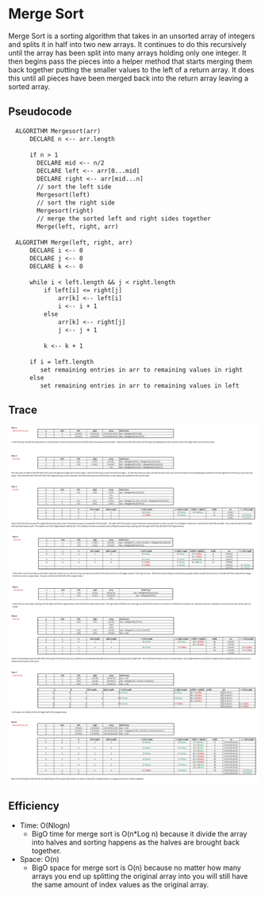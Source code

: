# __Merge Sort__
Merge Sort is a sorting algorithm that takes in an unsorted array of integers and splits it in half
into two new arrays. It continues to do this recursively until the array has been split into many
arrays holding only one integer.
It then begins pass the pieces into a helper method that starts merging them back together putting
the smaller values to the left of a return array. It does this until all pieces have been merged
back into the return array leaving a sorted array.

## __Pseudocode__

```
  ALGORITHM Mergesort(arr)
      DECLARE n <-- arr.length
           
      if n > 1
        DECLARE mid <-- n/2
        DECLARE left <-- arr[0...mid]
        DECLARE right <-- arr[mid...n]
        // sort the left side
        Mergesort(left)
        // sort the right side
        Mergesort(right)
        // merge the sorted left and right sides together
        Merge(left, right, arr)

  ALGORITHM Merge(left, right, arr)
      DECLARE i <-- 0
      DECLARE j <-- 0
      DECLARE k <-- 0

      while i < left.length && j < right.length
          if left[i] <= right[j]
              arr[k] <-- left[i]
              i <-- i + 1
          else
              arr[k] <-- right[j]
              j <-- j + 1
            
          k <-- k + 1

      if i = left.length
         set remaining entries in arr to remaining values in right
      else
         set remaining entries in arr to remaining values in left
```

## __Trace__

![](../assets/Steps1-3.PNG)
![](../assets/Steps4-5.PNG)
![](../assets/Steps6-7.PNG)
![](../assets/Steps8.PNG)

## Efficiency
  * Time: O(Nlogn)
    * BigO time for merge sort is O(n*Log n) because it divide the array into halves and sorting happens as the halves are brought back together.
  * Space: O(n)
    * BigO space for merge sort is O(n) because no matter how many arrays you end up splitting the original array into you will still have the same amount of index values as the original array.
